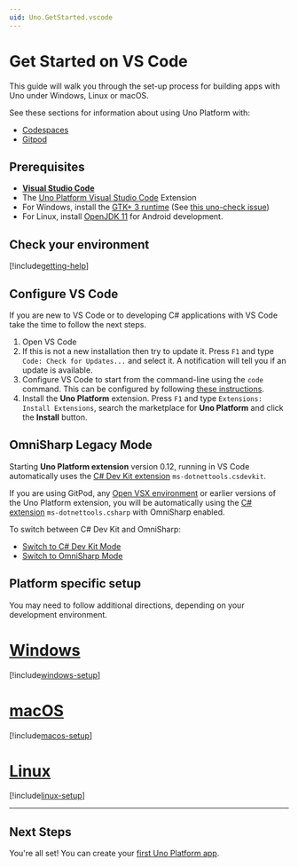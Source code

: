 ```yaml
---
uid: Uno.GetStarted.vscode
---
```


# Get Started on VS Code

This guide will walk you through the set-up process for building apps with Uno under Windows, Linux or macOS.

See these sections for information about using Uno Platform with:

- [Codespaces](features/working-with-codespaces.md)
- [Gitpod](features/working-with-gitpod.md)

## Prerequisites

- [**Visual Studio Code**](https://code.visualstudio.com/)
- The [Uno Platform Visual Studio Code](https://marketplace.visualstudio.com/items?itemName=unoplatform.vscode) Extension
- For Windows, install the [GTK+ 3 runtime](https://github.com/tschoonj/GTK-for-Windows-Runtime-Environment-Installer/releases) (See [this uno-check issue](https://github.com/unoplatform/uno.check/issues/12))
- For Linux, install [OpenJDK 11](https://learn.microsoft.com/java/openjdk/install#install-on-ubuntu) for Android development.

## Check your environment

[!include[getting-help](includes/use-uno-check-inline-noheader.md)]

## Configure VS Code

If you are new to VS Code or to developing C# applications with VS Code take the time to follow the next steps.

1. Open VS Code
1. If this is not a new installation then try to update it. Press `F1` and type `Code: Check for Updates...` and select it. A notification will tell you if an update is available.
1. Configure VS Code to start from the command-line using the `code` command. This can be configured by following [these instructions](https://code.visualstudio.com/docs/editor/command-line#_launching-from-command-line).
1. Install the **Uno Platform** extension. Press `F1` and type `Extensions: Install Extensions`, search the marketplace for **Uno Platform** and click the **Install** button.

## OmniSharp Legacy Mode

Starting **Uno Platform extension** version 0.12, running in VS Code automatically uses the [C# Dev Kit extension](https://marketplace.visualstudio.com/items?itemName=ms-dotnettools.csdevkit) `ms-dotnettools.csdevkit`.

If you are using GitPod, any [Open VSX environment](https://open-vsx.org) or earlier versions of the Uno Platform extension, you will be automatically using the [C# extension](https://marketplace.visualstudio.com/items?itemName=ms-dotnettools.csharp) `ms-dotnettools.csharp` with OmniSharp enabled.

To switch between C# Dev Kit and OmniSharp:

- [Switch to C# Dev Kit Mode](xref:Uno.GetStarted.vscode.DevKit)
- [Switch to OmniSharp Mode](xref:Uno.GetStarted.vscode.OmniSharp)

## Platform specific setup

You may need to follow additional directions, depending on your development environment.

# [**Windows**](#tab/windows)

[!include[windows-setup](includes/additional-windows-setup-inline.md)]

# [**macOS**](#tab/macos)

[!include[macos-setup](includes/additional-macos-setup-inline.md)]

# [**Linux**](#tab/linux)

[!include[linux-setup](includes/additional-linux-setup-inline.md)]

***

## Next Steps

You're all set! You can create your [first Uno Platform app](xref:Uno.GettingStarted.CreateAnApp.VSCode).
